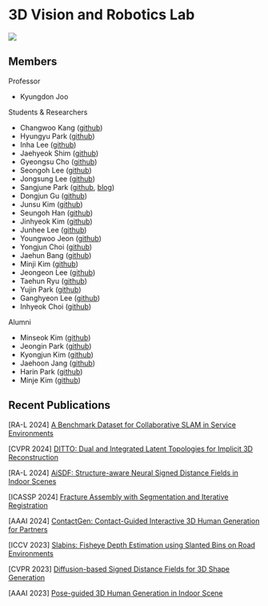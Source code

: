 # 3D Vision and Robotics Lab

<a href="https://unist.info/" target="_blank"><img src="https://img.shields.io/badge/Homepage-7fffd4?style=plastic&logo=Gunicorn&logoColor=000000"/></a>

## Members

Professor
- Kyungdon Joo

Students & Researchers
- Changwoo Kang ([github](https://github.com/Kang-ChangWoo))
- Hyungyu Park ([github](https://github.com/Hyun-gyu))
- Inha Lee ([github](https://github.com/epsilon8854))
- Jaehyeok Shim ([github](https://github.com/kitsunetic))
- Gyeongsu Cho ([github](https://github.com/Threedv))
- Seongoh Lee ([github]())
- Jongsung Lee ([github](https://github.com/Syniez))
- Sangjune Park ([github](https://github.com/JJukE), [blog](https://jjuke-brain.tistory.com/))
- Dongjun Gu ([github](https://github.com/dongjunKu))
- Junsu Kim ([github](https://github.com/joonsu0109gh))
- Seungoh Han ([github](https://github.com/seung0h))
- Jinhyeok Kim ([github](https://github.com/jk4011))
- Junhee Lee ([github](https://github.com/junhee98))
- Youngwoo Jeon ([github](https://github.com/wowo0709))
- Yongjun Choi ([github](https://github.com/beautifulchoi))
- Jaehun Bang ([github](https://github.com/devappendCBangJ))
- Minji Kim ([github](https://github.com/MinjiK11))
- Jeongeon Lee ([github](https://github.com/LedersonLee))
- Taehun Ryu ([github](https://github.com/taehun-ryu))
- Yujin Park ([github](https://github.com/yujinpark21))
- Ganghyeon Lee ([github](https://github.com/rkdgus0))
- Inhyeok Choi ([github](https://github.com/inhyeok2932))

Alumni
- Minseok Kim ([github](https://github.com/bupyeonghealer))
- Jeongin Park ([github](https://github.com/Jeongin-park))
- Kyongjun Kim ([github](https://github.com/kimkj38))
- Jaehoon Jang ([github](https://github.com/jjhooon))
- Harin Park ([github](https://github.com/Harin99))
- Minje Kim ([github](https://github.com/minje-KIM))

## Recent Publications

[RA-L 2024] [A Benchmark Dataset for Collaborative SLAM in Service Environments](https://arxiv.org/abs/2411.14775)

[CVPR 2024] [DITTO: Dual and Integrated Latent Topologies for Implicit 3D Reconstruction](https://arxiv.org/abs/2403.05005)

[RA-L 2024] [AiSDF: Structure-aware Neural Signed Distance Fields in Indoor Scenes](https://arxiv.org/abs/2403.01861)

[ICASSP 2024] [Fracture Assembly with Segmentation and Iterative Registration](https://ieeexplore.ieee.org/abstract/document/10447659)

[AAAI 2024] [ContactGen: Contact-Guided Interactive 3D Human Generation for Partners](https://arxiv.org/abs/2401.17212)

[ICCV 2023] [Slabins: Fisheye Depth Estimation using Slanted Bins on Road Environments](https://openaccess.thecvf.com/content/ICCV2023/html/Lee_SlaBins_Fisheye_Depth_Estimation_using_Slanted_Bins_on_Road_Environments_ICCV_2023_paper.html)

[CVPR 2023] [Diffusion-based Signed Distance Fields for 3D Shape Generation](https://openaccess.thecvf.com/content/CVPR2023/html/Shim_Diffusion-Based_Signed_Distance_Fields_for_3D_Shape_Generation_CVPR_2023_paper.html)

[AAAI 2023] [Pose-guided 3D Human Generation in Indoor Scene](https://ojs.aaai.org/index.php/AAAI/article/view/25195)

